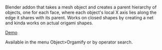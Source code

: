 Blender addon that takes a mesh object and creates a parent hierarchy of objects, one for each face, where each object's local X axis lies along the edge it shares with its parent. Works on closed shapes by creating a net and kinda works on actual origami shapes.

[Demo](https://youtu.be/28FP0Ip6860)

Available in the menu Object>Orgamify or by operator search.
